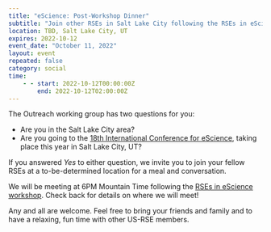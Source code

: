 ```yaml
---
title: "eScience: Post-Workshop Dinner"
subtitle: "Join other RSEs in Salt Lake City following the RSEs in eScience workshop"
location: TBD, Salt Lake City, UT
expires: 2022-10-12
event_date: "October 11, 2022"
layout: event
repeated: false
category: social
time:
    - - start: 2022-10-12T00:00:00Z
        end: 2022-10-12T02:00:00Z
---
```


The Outreach working group has two questions for you:

- Are you in the Salt Lake City area?
- Are you going to the [18th International Conference for eScience](https://www.escience-conference.org/2022/), taking place this year in Salt Lake City, UT?

If you answered _Yes_ to either question, we invite you to join your fellow
RSEs at a to-be-determined location for a meal and conversation.

We will be meeting at 6PM Mountain Time following the
[RSEs in eScience workshop](https://us-rse.org/rse-escience-2022/).
Check back for details on where we will meet!

Any and all are welcome. Feel free to bring your friends and family and to
have a relaxing, fun time with other US-RSE members.
